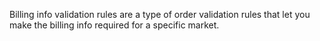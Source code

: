 Billing info validation rules are a type of order validation rules that let you make the billing info required for a specific market.
